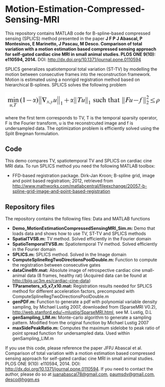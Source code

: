 # Motion-Estimation-Compressed-Sensing-MRI

This repository contains MATLAB code for B-spline-based compressed sensing (SPLICS) method presented in the paper **J F P J Abascal, P Montesinos, E Marinetto, J Pascau, M Desco. Comparison of total variation with a motion estimation based compressed sensing approach for self-gated cardiac cine MRI in small animal studies. PLOS ONE 9(10): e110594, 2014.** DOI: http://dx.doi.org/10.1371/journal.pone.0110594

SPLICS generalizes spatiotemporal total variation (ST-TV) by modelling the motion between consecutive frames into the reconstruction framework. Motion is estimated using a nonrigid registration method based on hierarchical B-splines. SPLICS solves the following problem 

![](https://github.com/HGGM-LIM/Motion-Estimation-Compressed-Sensing-MRI/blob/master/SPLICSFormula.jpg)

where the first term corresponds to TV, T is the temporal sparsity operator, F is the Fourier transform, u is the reconstrcuted image and f is undersampled data.
The optimization problem is efficiently solved using the Split Bregman formulation.

## Code
This demo compares TV, spatiotemporal TV and SPLICS on cardiac cine MRI data. To run SPLICS method you need the following MATLAB toolbox: 
- FFD-based registration package. Dirk-Jan Kroon; B-spline grid, image and point based registration; 2012, retrieved from http://www.mathworks.com/matlabcentral/fileexchange/20057-b-spline-grid-image-and-point-based-registration

## Repository files

The repository contains the following files:
Data and MATLAB functions

- **Demo_MotionEstimationCompressedSensingMRI_Sim.m:** Demo that loads data and shows how to use TV, ST-TV and SPLICS methods
- **SpatialTVSB.m:** TV method. Solved efficiently in the Fourier domain 
- **SpatioTemporalTVSB.m:** Spatiotemporal TV method. Solved efficiently in the Fourier domain 
- **SPLICS.m:** SPLICS method. Solved in the Image domain 
- **ComputeSplineRegTwoDirectionsPoolDouble.m:** Function to compute the registration between consecutive gates
- **dataCine8fr.mat:** Absolute image of retrospective cardiac cine small-animal data (8 frames, healthy rat) (Acquired data can be found at http://biig.uc3m.es/cardiac-cine-data)
- **TParameters_x5,x7,x10.mat:** Registration results needed for SPLICS method for different acceleration factors, precomputed with ComputeSplineRegTwoDirectionsPoolDouble.m
- **genPDF.m:** Function to generate a pdf with polynomial variable density sampling, by Michael Lustig 2007, downloaded from (SparseMRI V0.2), http://web.stanford.edu/~mlustig/SparseMRI.html, see M. Lustig, D.L
- **genSampling_LIM.m:** Monte-carlo algorithm to generate a sampling pattern. Modified from the original function by Michael Lustig 2007
- **maxSidePeakRatio.m:** Computes the maximum sidelobe to peak ratio of point spread function for undersampled data. Used within genSampling_LIM.m

If you use this code, please reference the paper JFPJ Abascal et al. Comparison of total variation with a motion estimation based compressed sensing approach for self-gated cardiac cine MRI in small animal studies. PLOS ONE 9(10): e110594, 2014. DOI: http://dx.doi.org/10.1371/journal.pone.0110594.   If you need to contact the author, please do so at  juanabascal78@gmail.com, paumsdv@gmail.com, desco@hggm.es
